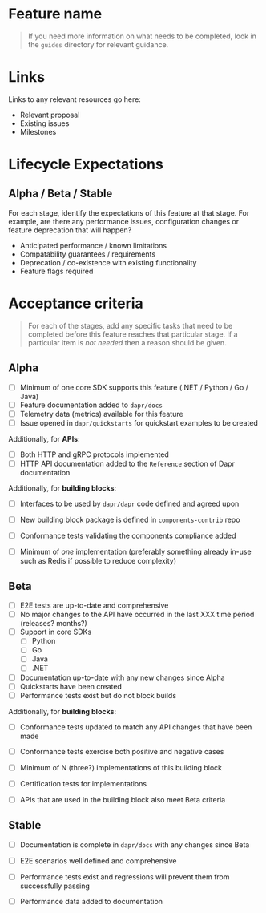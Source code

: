 # Feature name

> If you need more information on what needs to be completed, look in the `guides` directory for relevant guidance.

# Links

Links to any relevant resources go here:

* Relevant proposal
* Existing issues
* Milestones

# Lifecycle Expectations

## Alpha / Beta / Stable

For each stage, identify the expectations of this feature at that stage. For example, 
are there any performance issues, configuration changes or feature deprecation that will happen?

* Anticipated performance / known limitations
* Compatability guarantees / requirements
* Deprecation / co-existence with existing functionality
* Feature flags required

# Acceptance criteria

> For each of the stages, add any specific tasks that need to be completed before this feature reaches that particular stage. If a particular item is *not needed* then a reason should be given.

## Alpha

- [ ] Minimum of one core SDK supports this feature (.NET / Python / Go / Java)
- [ ] Feature documentation added to `dapr/docs`
- [ ] Telemetry data (metrics) available for this feature
- [ ] Issue opened in `dapr/quickstarts` for quickstart examples to be created

Additionally, for **APIs**:

- [ ] Both HTTP and gRPC protocols implemented
- [ ] HTTP API documentation added to the `Reference` section of Dapr documentation

Additionally, for **building blocks**:

- [ ] Interfaces to be used by `dapr/dapr` code defined and agreed upon
- [ ] New building block package is defined in `components-contrib` repo
- [ ] Conformance tests validating the components compliance added
- [ ] Minimum of _one_ implementation (preferably something already in-use such as Redis if possible to reduce complexity)


## Beta

- [ ] E2E tests are up-to-date and comprehensive
- [ ] No major changes to the API have occurred in the last XXX time period (releases? months?)
- [ ] Support in core SDKs
   - [ ] Python
   - [ ] Go
   - [ ] Java
   - [ ] .NET
- [ ] Documentation up-to-date with any new changes since Alpha
- [ ] Quickstarts have been created
- [ ] Performance tests exist but do not block builds

Additionally, for **building blocks**:

- [ ] Conformance tests updated to match any API changes that have been made
- [ ] Conformance tests exercise both positive and negative cases 
- [ ] Minimum of N (three?) implementations of this building block 
- [ ] Certification tests for implementations 
- [ ] APIs that are used in the building block also meet Beta criteria


## Stable 


- [ ] Documentation is complete in `dapr/docs` with any changes since Beta
- [ ] E2E scenarios well defined and comprehensive
- [ ] Performance tests exist and regressions will prevent them from successfully passing
- [ ] Performance data added to documentation 

